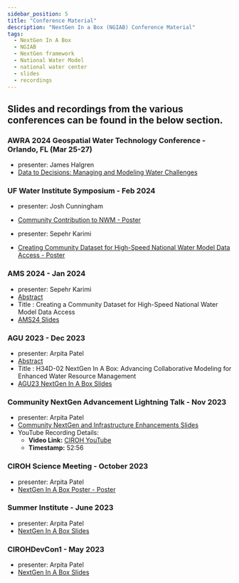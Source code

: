 ```yaml
---
sidebar_position: 5
title: "Conference Material"
description: "NextGen In a Box (NGIAB) Conference Material"
tags:
  - NextGen In A Box
  - NGIAB
  - NextGen framework
  - National Water Model
  - national water center
  - slides
  - recordings
---
```



## Slides and recordings from the various conferences can be found in the below section.

### AWRA 2024 Geospatial Water Technology Conference  - Orlando, FL (Mar 25-27)
- presenter: James Halgren
- [Data to Decisions: Managing and Modeling Water Challenges](https://github.com/CIROH-UA/Conferences/tree/main/2024-03-26_AWRA_GeospatialWaterTechnology)

### UF Water Institute Symposium - Feb 2024
- presenter: Josh Cunningham
- [Community Contribution to NWM - Poster](https://github.com/CIROH-UA/Conferences/blob/main/UF%20Water%20Institute%20Symposium/)

- presenter: Sepehr Karimi
- [Creating Community Dataset for High-Speed National Water Model Data Access - Poster](https://github.com/CIROH-UA/Conferences/blob/main/UF%20Water%20Institute%20Symposium/Poster.pdf)



### AMS 2024 - Jan 2024
- presenter: Sepehr Karimi
- [Abstract](https://ams.confex.com/ams/104ANNUAL/meetingapp.cgi/Paper/437686)
- Title : Creating a Community Dataset for High-Speed National Water Model Data Access
- [AMS24 Slides](https://github.com/CIROH-UA/Conferences/tree/main/AMS%202024)

### AGU 2023 - Dec 2023

- presenter: Arpita Patel
- [Abstract](https://agu.confex.com/agu/fm23/meetingapp.cgi/Paper/1323853)
- Title : H34D-02 NextGen In A Box: Advancing Collaborative Modeling for Enhanced Water Resource Management
- [AGU23 NextGen In A Box Slides](https://github.com/CIROH-UA/Conferences/tree/main/AGU23)



### Community NextGen Advancement Lightning Talk - Nov 2023

- presenter: Arpita Patel
- [Community NextGen and Infrastructure Enhancements Slides](https://github.com/CIROH-UA/Conferences/tree/main/NextGenLightningTalkNov2023)
- YouTube Recording Details:
  - **Video Link:** [CIROH YouTube](https://www.youtube.com/watch?v=BgiZt7h_sHQ)
  - **Timestamp:** 52:56

### CIROH Science Meeting - October 2023

- presenter: Arpita Patel
- [NextGen In A Box Poster - Poster](https://github.com/CIROH-UA/Conferences/tree/main/ScienceMeeting2023-Poster)

### Summer Institute - June 2023

- presenter: Arpita Patel
- [NextGen In A Box Slides](https://github.com/CIROH-UA/Conferences/tree/main/SummerInstitute2023)

### CIROHDevCon1 - May 2023

- presenter: Arpita Patel
- [NextGen In A Box Slides](https://github.com/CIROH-UA/Conferences/tree/main/CIROHdevCon23)
